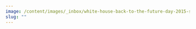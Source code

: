 ```yaml
---
image: /content/images/_inbox/white-house-back-to-the-future-day-2015-social-graphic-cropped.png
slug: ""
---
```

